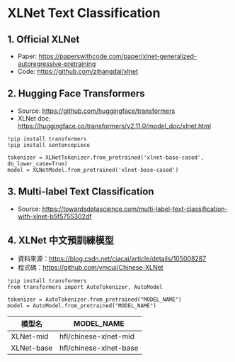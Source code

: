 # XLNet Text Classification

## 1. Official XLNet
- Paper: https://paperswithcode.com/paper/xlnet-generalized-autoregressive-pretraining
- Code: https://github.com/zihangdai/xlnet

## 2. Hugging Face Transformers
- Source: https://github.com/huggingface/transformers
- XLNet doc: https://huggingface.co/transformers/v2.11.0/model_doc/xlnet.html
```
!pip install transformers
!pip install sentencepiece

tokenizer = XLNetTokenizer.from_pretrained('xlnet-base-cased', do_lower_case=True)
model = XLNetModel.from_pretrained('xlnet-base-cased')
```

## 3. Multi-label Text Classification
- Source: https://towardsdatascience.com/multi-label-text-classification-with-xlnet-b5f5755302df

## 4. XLNet 中文預訓練模型
- 資料來源：https://blog.csdn.net/ciacai/article/details/105008287
- 程式碼：https://github.com/ymcui/Chinese-XLNet
```
!pip install transformers
from transformers import AutoTokenizer, AutoModel

tokenizer = AutoTokenizer.from_pretrained("MODEL_NAME")
model = AutoModel.from_pretrained("MODEL_NAME")
```
|模型名|MODEL_NAME|
|---|---|
|XLNet-mid|hfl/chinese-xlnet-mid|
|XLNet-base|hfl/chinese-xlnet-base|

